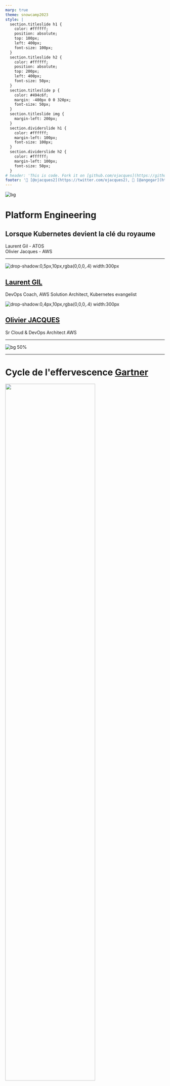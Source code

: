 ```yaml
---
marp: true
theme: snowcamp2023
style: |
  section.titleslide h1 {
    color: #ffffff;
    position: absolute;
    top: 100px;
    left: 400px;
    font-size: 100px;
  }
  section.titleslide h2 {
    color: #ffffff;
    position: absolute;
    top: 200px;
    left: 400px;
    font-size: 50px;
  }
  section.titleslide p {
    color: #494c6f;
    margin: -400px 0 0 320px;
    font-size: 50px;
  }
  section.titleslide img {
    margin-left: 200px;
  }
  section.dividerslide h1 {
    color: #ffffff;
    margin-left: 100px;
    font-size: 100px;
  }
  section.dividerslide h2 {
    color: #ffffff;
    margin-left: 100px;
    font-size: 50px;
  }
# header: 'This is code. Fork it on [github.com/ojacques](https://github.com/ojacques)'
footer: '🐤 [@ojacques2](https://twitter.com/ojacques2), 🐤 [@angegar](https://twitter.com/angegar)'
---
```


![bg](assets/sc_bg_title.jpg)

<!-- _class: titleslide -->

# Platform Engineering

## Lorsque Kubernetes devient la clé du royaume

Laurent Gil - ATOS  
Olivier Jacques - AWS

<!--
Intro:
Bonjour à tous. Vous êtes ici parce que : 
- vous voulez comprendre ce qu'est le platform engineering, pourquoi, et comment le mettre en place ? Vous êtes dans la bonne salle.
- vous créez des plateforme, et que vous aimeriez bien que tout cela suive les bonne pratiques d'ingénierie. Vous êtes dans la bonne salle
- Vous cherchez à savoir pourquoi Kubernetes est une magnifique plateforme de plateformes. Vous êtes dans la bonne salle.
- Vous pensez vous êtes trompé de salle. Restez quand même, j'ai des bonbons Kréma pour ceux qui répondent à nos questions.

- -->

---
<div class="container">
<div class="col">

![drop-shadow:0,5px,10px,rgba(0,0,0,.4) width:300px](https://media.licdn.com/dms/image/C4D03AQHAHQ3ml3xL2g/profile-displayphoto-shrink_800_800/0/1606292311924?e=1678320000&v=beta&t=C1uIawGRh8n7iVepZ48qTh0VZVZTHaZ1gCplRdcNcmk)

<!-- markdown-link-check-disable -->
## [Laurent GIL](https://www.linkedin.com/in/laurent-gil/)
<!-- markdown-link-check-enable -->

DevOps Coach,
AWS Solution Architect,
Kubernetes evangelist

</div>

<div class="col">

![drop-shadow:0,4px,10px,rgba(0,0,0,.4) width:300px](https://media.licdn.com/dms/image/D4E03AQFUu10C9Itf8A/profile-displayphoto-shrink_800_800/0/1668752660252?e=1678320000&v=beta&t=Hs8485uJGgD-VgmTWJfpv26crAxdVRFP-53wBBdBZGk)
<!-- markdown-link-check-disable -->
## [Olivier JACQUES](https://www.linkedin.com/in/olivierjacques/)
<!-- markdown-link-check-enable -->

<!--
I am Laurent. I've been working at manomano for 5 years where I had several roles,
Lead Developer, QA, and now QE.
My goal is to reduce the friction and time wasted due to an ecosystem in order to improve the developer.experience.
-->

Sr Cloud & DevOps Architect
AWS

</div>

</div>

---

![bg 50%](assets/gartner-top-10-2023.png)

<!--

SGartner a listé Platform Engineering comme l'une des tendances majeures pour 2023.

-->

---

<!-- markdown-link-check-disable -->
# Cycle de l'effervescence [Gartner](https://www.gartner.com/interactive/hc/4017202)
<!-- markdown-link-check-enable -->

<div class='center'>
<img src=assets/gartner-hype-cycle.jpg width=75%/>
</div>

---

# DevOps est ☠️ ?

![bg right 60% ](assets/tweet_devops_is_dead.jpg)

<!--
Récemment, j'ai vu passer un (des) tweet(s) disant que DevOps était mort. Je ne sais pas si c'est vrai ou non, mais je sais que le DevOps n'est pas mort. Il est juste en train de changer.

Et comme la nature a horreur du vide, il faut bien que quelqu'un prenne le relais. Et nous parlerons donc de Platform Engineering.

Ou plutôt, c'est ce que certains disent. Car, comme nous allons vous le démontrer, le platform engineering ne remplace pas DevOps, mais le complète.

Essayons ici de faire le tri.
-->

---

# Conclusion

(oui, autant partir sur la conclusion)

- Non, DevOps n'est pas mort
- Le Platform Engineering permet d'accélérer l'innovation
- Kubernetes comme plateforme de base

---

<!-- _class: dividerslide -->
![bg](assets/werner.jpg)

<br/><br/><br/><br/><br/><br/><br/>

# "You build it, you run it"
## 2016, Dr Werner Vogels, CTO AWS

<!-- 
Je voulais remettre ici cette citation de Dr Werner Vogels, CTO AWS. "You Build it, you run it". C'est important, car c'est comme cela que nous opérons à AWS. Cela dit, tout n'est pas dit dans ces 6 mots. Pour opérer ainsi, nous avons besoin de plateformes. Notre plateforme est bien évidemment AWS, avec ces plus de 200 services que nous pouvons assembler pour créer des solutions. Mais pas seulement. Nous avons aussi des plateformes construites au dessus d'AWS, par nos équipes, pour encore améliorer la productivité de nos équipes. Et c'est là que le Platform Engineering entre en jeu.
-->

---

# "You build it, you run it" - cela veut dire quoi ?

<div class='center'>
<img src=assets/devops.excalidraw.png width="80%"/>
</div>

---

# 2 pizzas pour une équipe

<div class='center'>
<img src=assets/pizza1.excalidraw.png width=50% />
</div>

---

# 2 pizzas pour une équipe

<div class='center'>
<img src=assets/pizza2.excalidraw.png width=70% />
</div>

---

# 2 pizzas pour une équipe

<div class='center'>
<img src=assets/pizza3.excalidraw.png width=50% />
</div>

---

# Solution ?

<div class='center'>
<img src=assets/devopsplatform.excalidraw.png width=60% />
</div>

---

# Les plateformes

<div class='center'>
<img src=assets/platform_auto.jpg width=70% />
</div>

<!--
Les plateformes ne sont pas nouvelles. Par exemple, dans le monde de l'automobile, les plateformes ont révolutionné la façon dont les constructeurs automobiles développent et commercialisent leurs véhicules.
Volkswagen a lancé sa plateforme MQB en 2012. Cette plateforme a permis à Volkswagen de réduire le temps de développement de ses véhicules de 30% et de réduire les coûts de développement de 20%.

Nous devons pouvoir utiliser ce concept dans le monde du cloud. Sauf que... voyons la suite.
-->

---

# Définition - Plateforme

> "Les plateformes sont un moyen de centraliser l'expertise, tout en décentralisant l'innovation au client ou l'utilisateur"

Peter Gillard-Moss, ThoughtWorks

---

# Définition - Platform Engineering

> "L'ingénierie des plateformes est la discipline qui consiste à concevoir et à créer des chaînes d'outils et des flux de travail qui permettent aux organisations d'ingénierie logicielle de disposer de capacités en libre-service à l'ère du "cloud-native". Les ingénieurs de plateforme fournissent un produit intégré, souvent appelé "plateforme interne de développement", qui couvre les besoins opérationnels de l'ensemble du cycle de vie d'une application.

[Luca Galante](https://platformengineering.org/blog/what-is-platform-engineering)

---

# Pourquoi construire une plateforme ?

- Réduire la charge cognitive
- Augmenter la productivité
- Forcer la standardisation

> Grandir les équipes, tout en préservant ce qui permet d'être productif: l'autonomie, avec un minimum de coordination et de l'infrastructure en self-service.

<!--
Les standards ne réduisent pas la créativité, mais ils la boostent. Se mettre d'accord sur certains standards permet de booster la créativité.
-->

---

![bg 110%](assets/team_topologies.png)
![bg drop-shadow:0,4px,10px,rgba(0,0,0,.4) 55%](assets/team_topologies_book.jpg)

---

![bg](assets/sc_bg_divider.jpg)

<!-- _class: titleslide -->
# Réussir une plateforme

---

# Caractéristiques d'une bonne plateforme

- Facile à adopter
- Transparente dans sa gouvernance, son fonctionnement
- Responsabilité partagée (Inner Source)
- Flexible et extensible

---

# Une plateforme

<div class='center'>
<img src=assets/platform.excalidraw.png height="130%"/>
</div>

<br/><br/>
⚠️ Une plateforme n'est pas un service

> Fournir une base de donnée "clé en main", n'est pas fournir une plateforme. C'est fournir un service.

---

# Un service

<div class='center'>
<img src=assets/service.excalidraw.png height=130% />
</div>

<div class="container">
<div class="col">

Intéragit avec des tickets
Responsabilité séparée
Goulot d'étranglement

</div>
<div class="col">

Peu d'évolution
Pas d'extension
Pas le choix d'adopter ou pas le service

</div>

---

![bg](assets/sc_bg_divider.jpg)

<!-- _class: titleslide -->
# Construire une plateforme
## avec Kubernetes

---

# A propos de Kubernetes

📖 Kubernetes est une plateforme open source extensible et portable pour la gestion de charges de travail (workloads) et de services conteneurisés📖

📖 Kubernetes a également été conçu pour servir de plateforme et favoriser la construction d’un écosystème de composants et d’outils facilitant le déploiement, la mise à l’échelle et la gestion des applications.📖

[source](https://kubernetes.io/fr/docs/concepts/overview/what-is-kubernetes/)

---

![bg right 100%](assets/k8sasplatform.excalidraw.png)

# Kubernetes comme plateforme framework

<!--
!!!! - Permet de changer le paradigme de pipeline (push pipeline devient pull pipeline) !!!!
- Bénéficie d'un écosystème très large permettant le monitoring, l'observabilité, la sécurité

-->

- Possède des qualités intrinsèques tel que
  - self service avec ses APIs
  - self-healing
  - robustness
- Simple d'utilisation grace à une approche déclarative
- Extensible par nature avec les controlleurs et les définitions de ressource personnalisé

---

![bg left 100%](assets/k8scontroller.excalidraw.png)

# Qu'est ce qu'un controlleur Kubernetes

**Un controlleur traque un type de ressource définissant un état souhaité afin de faire converger la plateform vers cet état.**

<!--
Et si les ressources étaient de type infrastructure ou encore des applications internes à l'entreprise.
-->

---

<!--
Présentation de l'écosystème qui fait de k8s un outil de choix pour réaliser une plateformz
-->
![bg left 70%](assets/platform-ci.excalidraw.png)

# Pour la CI / CD

- CI
  - [JenkinsX](https://jenkins-x.io/)
  - [Tekton](https://tekton.dev/)
- CD
  - [ArgoCD](https://argo-cd.readthedocs.io/en/stable/)
  - [Flux](https://fluxcd.io/)

---

![bg left 70%](assets/platform-test.excalidraw.png)

# Comme plateforme de test

- kubernetes cluster virtuel (nodes et network partagés entre cluster physique et virtuel)
- Créer et détruire des environnements de teste à la volée

---

![bg left 70%](assets/platform-infra.excalidraw.png)

# Pour gérer l'infrastructure

- [Crossplane](https://www.crossplane.io/)
- [AWS ACK Controller](https://aws.amazon.com/fr/blogs/containers/aws-controllers-for-kubernetes-ack/)
- [GCP Config Connector](https://cloud.google.com/config-connector/docs/overview)

---

![bg left 70%](assets/platform-monitoring.excalidraw.png)

# Monitoring des applications

- [Grafana](https://github.com/grafana/grafana)
- [Dynatrace](https://www.dynatrace.com/)
- [Datadog](https://www.datadoghq.com/)

---

![bg left 70%](assets/platform-logging.excalidraw.png)

# Collecter les log de manière centrale

- [Fluentd](https://github.com/fluent/fluentd)
- [Loggie](https://github.com/loggie-io/loggie)

---

![bg left 70%](assets/platform-conformite.excalidraw.png)

# Gestion centralisée de la conformité

<!-- Réalisé au niveau de l'API via des webhooks -->

Instrumenter la stack Kubernetes pour forcer la conformité :

- [OPA Gatekeeper](https://github.com/open-policy-agent/gatekeeper) ([policy library](https://open-policy-agent.github.io/gatekeeper-library/website/allowedrepos))

- [Kyverno](https://github.com/kyverno/kyverno) ([policy library](https://kyverno.io/policies/?policytypes=Deployment))

---

![bg left 70%](assets/platform-securite.excalidraw.png)

# Gestion centralisée de la sécurité

- [KubeArmor](https://github.com/kubearmor/kubearmor) : at the system level
- [Trivy-Operator](https://github.com/aquasecurity/trivy-operator)
  
---

![bg](assets/sc_bg_divider.jpg)

<!-- _class: titleslide -->

# Bénéfices d'une plateforme

---

# Facilité d'intégration avec des outils internes

- Créer des définitions de ressource personnalisées
- Créer des controlleurs personnalisées permettant de piloter des outils internes

<!--
(ex: renseigner une base de référence d'application à partir de resources de type déploiment) 
-->

---

# Opérabilité

- Une seul language pour gérer une multitude de problèmes (infrastructure, application, monitoring ...)
- Une CLI commune à toutes les applications pour la recherche de problèmes
- Des fonctionnalités standards utilisés par toutes les équipes
- Portables à travers les clouds providers

---

![bg right:65% 100%](assets/pipelines.excalidraw.png)

# Améliorer le temps de reprise après sinistre

<!--

## Habituellement
 
- Cycle de vie infra séparé du cycle de vie de l'application
- Packagé séparément
- Utilise des languages différents => charge cognitive
- Dépendance entre pipeline (ex: storage, database, DNS,...)
- un pipeline pour l'infrastructure
- un pipeline pour l'applications

## Avec Kubernetes comme plateforme

- K8s et sa capacité à être étendu via des controlleurs
  résoud ces problèmes.
- un seul pipeline pour l'**infrastructure + application**.
- atomicité du déploiement
- **universal control plane**

-->

---

![bg left 90%](assets/pullpipeline.excalidraw.png)

# Passer des pipelines push au pull

<!--
- sécurité:
-   Sur un pipeline push les agents de l'orchestrateur ont souvent des droits étendus. Sur un pipeline pull, c'est l'environnement cible qui a des droits sur la CI.
- Pipeline push scale mal à travers plusieurs clusters
- YAML syntax permet d'utiliser le patterne app of app, ce qui permet de démarrer tout un cluster à partir d'un application bootstrap (mettre un example argocd)
-->

- Amélioration de la sécurité (gestion des permissions)
- Scalabilité des chaînes de déploiement
- Utilisation d'**outils GitOps** (Flux, Rancher Fleet, ArgoCD)

---
<!--
Developers should be able to deploy and run their apps and services end to end. “You build it, you run it”. True DevOps.
-->

Les développeurs devraient être capable de déployer et d'opérer leurs applications et services de bout en bout. "Tu le crées, tu l'opères". C'est le vrai DevOps.

---

# Littérature
<br/><br/><br/><br/><br/><br/><br/><br/><br/><br/><br/><br/><br/><br/><br/>

![drop-shadow:0,4px,10px,rgba(0,0,0,.4) bg 40%](assets/team_topologies_book.jpg)
![drop-shadow:0,4px,10px,rgba(0,0,0,.4) bg 40%](assets/platform_strategy.png)

---

![Sponsors bg 100%](assets/sponsors.drawio.png)

---

![bg](assets/sc_bg_end.jpg)

<!-- _class: titleslide -->

# Merci

## 🐤 @ojacques2 🐤 @angegar
<br/><br/><br/><br/><img src=assets/feedback.jpg width="30%"/> <img src=assets/qr_code_slides.png width="30%"/>
